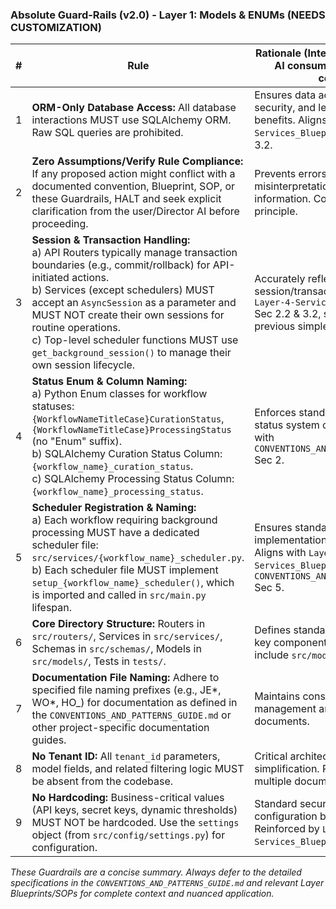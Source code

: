 <!--
IMPORTANT: This document contains a copy of the UNIVERSAL guardrails.
Review and CUSTOMIZE the rules below to be SPECIFIC to Layer 1: Models & ENUMs.
Remove any universal rules that are not relevant to Layer 1.
Add new Layer 1-specific guardrails derived from `CONVENTIONS_AND_PATTERNS_GUIDE.md` and any `Layer-1-Models_Blueprint.md`.
-->

### Absolute Guard‑Rails (v2.0) - Layer 1: Models & ENUMs (NEEDS CUSTOMIZATION)

| #   | Rule                                                                                                                                                                                                                                                                                                                                                                                                              | Rationale (Internal - Not for direct AI consumption unless for context)                                                                                          |
| --- | ----------------------------------------------------------------------------------------------------------------------------------------------------------------------------------------------------------------------------------------------------------------------------------------------------------------------------------------------------------------------------------------------------------------- | ---------------------------------------------------------------------------------------------------------------------------------------------------------------- |
| 1   | **ORM-Only Database Access:** All database interactions MUST use SQLAlchemy ORM. Raw SQL queries are prohibited.                                                                                                                                                                                                                                                                                                  | Ensures data access consistency, security, and leverages ORM benefits. Aligns with `Layer-4-Services_Blueprint.md` Sec 2.2 & 3.2.                                |
| 2   | **Zero Assumptions/Verify Rule Compliance:** If any proposed action might conflict with a documented convention, Blueprint, SOP, or these Guardrails, HALT and seek explicit clarification from the user/Director AI before proceeding.                                                                                                                                                                           | Prevents errors from misinterpretation or outdated information. Core collaborative principle.                                                                    |
| 3   | **Session & Transaction Handling:**<br> a) API Routers typically manage transaction boundaries (e.g., commit/rollback) for API-initiated actions.<br> b) Services (except schedulers) MUST accept an `AsyncSession` as a parameter and MUST NOT create their own sessions for routine operations.<br> c) Top-level scheduler functions MUST use `get_background_session()` to manage their own session lifecycle. | Accurately reflects nuanced session/transaction rules from `Layer-4-Services_Blueprint.md` Sec 2.2 & 3.2, superseding previous simpler rule.                     |
| 4   | **Status Enum & Column Naming:**<br> a) Python Enum classes for workflow statuses: `{WorkflowNameTitleCase}CurationStatus`, `{WorkflowNameTitleCase}ProcessingStatus` (no "Enum" suffix).<br> b) SQLAlchemy Curation Status Column: `{workflow_name}_curation_status`.<br> c) SQLAlchemy Processing Status Column: `{workflow_name}_processing_status`.                                                           | Enforces standard naming for dual-status system components. Aligns with `CONVENTIONS_AND_PATTERNS_GUIDE.md` Sec 2.                                               |
| 5   | **Scheduler Registration & Naming:**<br> a) Each workflow requiring background processing MUST have a dedicated scheduler file: `src/services/{workflow_name}_scheduler.py`.<br> b) Each scheduler file MUST implement `setup_{workflow_name}_scheduler()`, which is imported and called in `src/main.py` lifespan.                                                                                               | Ensures standardized scheduler implementation and registration. Aligns with `Layer-4-Services_Blueprint.md` Sec 2.2 & `CONVENTIONS_AND_PATTERNS_GUIDE.md` Sec 5. |
| 6   | **Core Directory Structure:** Routers in `src/routers/`, Services in `src/services/`, Schemas in `src/schemas/`, Models in `src/models/`, Tests in `tests/`.                                                                                                                                                                                                                                                      | Defines standard project layout for key components. Expanded to include `src/models/`.                                                                           |
| 7   | **Documentation File Naming:** Adhere to specified file naming prefixes (e.g., JE*, WO*, HO\_) for documentation as defined in the `CONVENTIONS_AND_PATTERNS_GUIDE.md` or other project-specific documentation guides.                                                                                                                                                                                            | Maintains consistency for project management and historical tracking documents.                                                                                  |
| 8   | **No Tenant ID:** All `tenant_id` parameters, model fields, and related filtering logic MUST be absent from the codebase.                                                                                                                                                                                                                                                                                         | Critical architectural decision for simplification. Reinforced by multiple documents.                                                                            |
| 9   | **No Hardcoding:** Business-critical values (API keys, secret keys, dynamic thresholds) MUST NOT be hardcoded. Use the `settings` object (from `src/config/settings.py`) for configuration.                                                                                                                                                                                                                       | Standard security and configuration best practice. Reinforced by `Layer-4-Services_Blueprint.md`.                                                                |

_These Guardrails are a concise summary. Always defer to the detailed specifications in the `CONVENTIONS_AND_PATTERNS_GUIDE.md` and relevant Layer Blueprints/SOPs for complete context and nuanced application._
